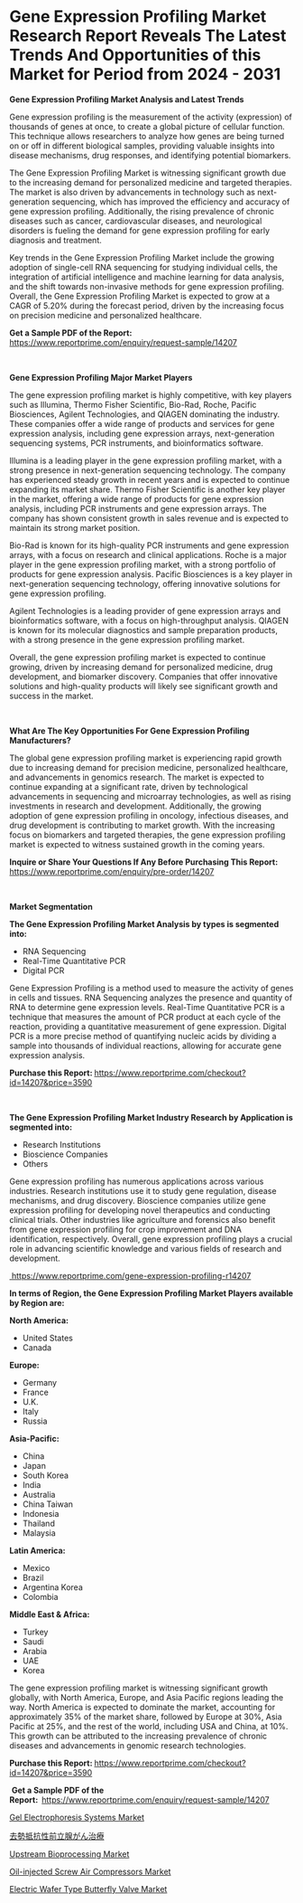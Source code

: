<p><h1>Gene Expression Profiling Market Research Report Reveals The Latest Trends And Opportunities of this Market for Period from 2024 - 2031</h1></p><p><strong>Gene Expression Profiling Market Analysis and Latest Trends</strong></p>
<p><p>Gene expression profiling is the measurement of the activity (expression) of thousands of genes at once, to create a global picture of cellular function. This technique allows researchers to analyze how genes are being turned on or off in different biological samples, providing valuable insights into disease mechanisms, drug responses, and identifying potential biomarkers.</p><p>The Gene Expression Profiling Market is witnessing significant growth due to the increasing demand for personalized medicine and targeted therapies. The market is also driven by advancements in technology such as next-generation sequencing, which has improved the efficiency and accuracy of gene expression profiling. Additionally, the rising prevalence of chronic diseases such as cancer, cardiovascular diseases, and neurological disorders is fueling the demand for gene expression profiling for early diagnosis and treatment.</p><p>Key trends in the Gene Expression Profiling Market include the growing adoption of single-cell RNA sequencing for studying individual cells, the integration of artificial intelligence and machine learning for data analysis, and the shift towards non-invasive methods for gene expression profiling. Overall, the Gene Expression Profiling Market is expected to grow at a CAGR of 5.20% during the forecast period, driven by the increasing focus on precision medicine and personalized healthcare.</p></p>
<p><strong>Get a Sample PDF of the Report:&nbsp;</strong> <a href="https://www.reportprime.com/enquiry/request-sample/14207">https://www.reportprime.com/enquiry/request-sample/14207</a></p>
<p>&nbsp;</p>
<p><strong>Gene Expression Profiling Major Market Players</strong></p>
<p><p>The gene expression profiling market is highly competitive, with key players such as Illumina, Thermo Fisher Scientific, Bio-Rad, Roche, Pacific Biosciences, Agilent Technologies, and QIAGEN dominating the industry. These companies offer a wide range of products and services for gene expression analysis, including gene expression arrays, next-generation sequencing systems, PCR instruments, and bioinformatics software.</p><p>Illumina is a leading player in the gene expression profiling market, with a strong presence in next-generation sequencing technology. The company has experienced steady growth in recent years and is expected to continue expanding its market share. Thermo Fisher Scientific is another key player in the market, offering a wide range of products for gene expression analysis, including PCR instruments and gene expression arrays. The company has shown consistent growth in sales revenue and is expected to maintain its strong market position.</p><p>Bio-Rad is known for its high-quality PCR instruments and gene expression arrays, with a focus on research and clinical applications. Roche is a major player in the gene expression profiling market, with a strong portfolio of products for gene expression analysis. Pacific Biosciences is a key player in next-generation sequencing technology, offering innovative solutions for gene expression profiling.</p><p>Agilent Technologies is a leading provider of gene expression arrays and bioinformatics software, with a focus on high-throughput analysis. QIAGEN is known for its molecular diagnostics and sample preparation products, with a strong presence in the gene expression profiling market.</p><p>Overall, the gene expression profiling market is expected to continue growing, driven by increasing demand for personalized medicine, drug development, and biomarker discovery. Companies that offer innovative solutions and high-quality products will likely see significant growth and success in the market.</p></p>
<p>&nbsp;</p>
<p><strong>What Are The Key Opportunities For Gene Expression Profiling Manufacturers?</strong></p>
<p><p>The global gene expression profiling market is experiencing rapid growth due to increasing demand for precision medicine, personalized healthcare, and advancements in genomics research. The market is expected to continue expanding at a significant rate, driven by technological advancements in sequencing and microarray technologies, as well as rising investments in research and development. Additionally, the growing adoption of gene expression profiling in oncology, infectious diseases, and drug development is contributing to market growth. With the increasing focus on biomarkers and targeted therapies, the gene expression profiling market is expected to witness sustained growth in the coming years.</p></p>
<p><strong>Inquire or Share Your Questions If Any Before Purchasing This Report:</strong> <a href="https://www.reportprime.com/enquiry/pre-order/14207">https://www.reportprime.com/enquiry/pre-order/14207</a></p>
<p>&nbsp;</p>
<p><strong>Market Segmentation</strong></p>
<p><strong>The Gene Expression Profiling Market Analysis by types is segmented into:</strong></p>
<p><ul><li>RNA Sequencing</li><li>Real-Time Quantitative PCR</li><li>Digital PCR</li></ul></p>
<p><p>Gene Expression Profiling is a method used to measure the activity of genes in cells and tissues. RNA Sequencing analyzes the presence and quantity of RNA to determine gene expression levels. Real-Time Quantitative PCR is a technique that measures the amount of PCR product at each cycle of the reaction, providing a quantitative measurement of gene expression. Digital PCR is a more precise method of quantifying nucleic acids by dividing a sample into thousands of individual reactions, allowing for accurate gene expression analysis.</p></p>
<p><strong>Purchase this Report:&nbsp;</strong><a href="https://www.reportprime.com/checkout?id=14207&price=3590">https://www.reportprime.com/checkout?id=14207&price=3590</a></p>
<p>&nbsp;</p>
<p><strong>The Gene Expression Profiling Market Industry Research by Application is segmented into:</strong></p>
<p><ul><li>Research Institutions</li><li>Bioscience Companies</li><li>Others</li></ul></p>
<p><p>Gene expression profiling has numerous applications across various industries. Research institutions use it to study gene regulation, disease mechanisms, and drug discovery. Bioscience companies utilize gene expression profiling for developing novel therapeutics and conducting clinical trials. Other industries like agriculture and forensics also benefit from gene expression profiling for crop improvement and DNA identification, respectively. Overall, gene expression profiling plays a crucial role in advancing scientific knowledge and various fields of research and development.</p></p>
<p><a href="https://www.reportprime.com/gene-expression-profiling-r14207">&nbsp;https://www.reportprime.com/gene-expression-profiling-r14207</a></p>
<p><strong>In terms of Region, the Gene Expression Profiling Market Players available by Region are:</strong></p>
<p>
    <p> <strong> North America: </strong>
        <ul>
            <li>United States</li>
            <li>Canada</li>
        </ul>
        </p> 
    <p> <strong> Europe: </strong>
        <ul>
            <li>Germany</li>
            <li>France</li>
            <li>U.K.</li>
            <li>Italy</li>
            <li>Russia</li>
        </ul>
        </p> 
    <p> <strong> Asia-Pacific: </strong>
        <ul>
            <li>China</li>
            <li>Japan</li>
            <li>South Korea</li>
            <li>India</li>
            <li>Australia</li>
            <li>China Taiwan</li>
            <li>Indonesia</li>
            <li>Thailand</li>
            <li>Malaysia</li>
        </ul>
        </p> 
    <p> <strong> Latin America: </strong>
        <ul>
            <li>Mexico</li>
            <li>Brazil</li>
            <li>Argentina Korea</li>
            <li>Colombia</li>
        </ul>
        </p> 
    <p> <strong> Middle East & Africa: </strong>
        <ul>
            <li>Turkey</li>
            <li>Saudi</li>
            <li>Arabia</li>
            <li>UAE</li>
            <li>Korea</li>
        </ul>
    </p>
    </p>
<p><p>The gene expression profiling market is witnessing significant growth globally, with North America, Europe, and Asia Pacific regions leading the way. North America is expected to dominate the market, accounting for approximately 35% of the market share, followed by Europe at 30%, Asia Pacific at 25%, and the rest of the world, including USA and China, at 10%. This growth can be attributed to the increasing prevalence of chronic diseases and advancements in genomic research technologies.</p></p>
<p><strong>Purchase this Report: </strong><a href="https://www.reportprime.com/checkout?id=14207&price=3590">https://www.reportprime.com/checkout?id=14207&price=3590</a></p>
<p>&nbsp;<strong>Get a Sample PDF of the Report:&nbsp;&nbsp;</strong><a href="https://www.reportprime.com/enquiry/request-sample/14207">https://www.reportprime.com/enquiry/request-sample/14207</a></p>
<p><strong></strong></p>
<p><p><a href="https://github.com/btwcqfvq34/Market-Research-Report-List-1/blob/main/gel-electrophoresis-systems-market.md">Gel Electrophoresis Systems Market</a></p><p><a href="https://medium.com/@novabrown3922024/%E3%82%B0%E3%83%AD%E3%83%BC%E3%83%90%E3%83%AB%E5%8E%BB%E5%8B%A2%E6%8A%B5%E6%8A%97%E6%80%A7%E5%89%8D%E7%AB%8B%E8%85%BA%E3%81%8C%E3%82%93%E6%B2%BB%E7%99%82%E5%B8%82%E5%A0%B4%E3%82%BB%E3%82%AF%E3%82%BF%E3%83%BC-%E3%82%BF%E3%82%A4%E3%83%97-%E3%82%A2%E3%83%97%E3%83%AA%E3%82%B1%E3%83%BC%E3%82%B7%E3%83%A7%E3%83%B3-%E5%B8%82%E5%A0%B4%E3%83%97%E3%83%AC%E3%83%BC%E3%83%A4%E3%83%BC%E3%81%AE%E6%88%A6%E7%95%A5-%E5%9C%B0%E5%9F%9F%E3%81%AE%E6%88%90%E9%95%B7%E3%81%AE%E6%B4%9E%E5%AF%9F-%E3%81%8A%E3%82%88%E3%81%B3%E5%B0%86%E6%9D%A5%E3%81%AE%E4%BA%88%E6%B8%AC-2024%E5%B9%B4-2031%E5%B9%B4-8d4b13bc9009">去勢抵抗性前立腺がん治療</a></p><p><a href="https://github.com/janetchuadff364/Market-Research-Report-List-1/blob/main/upstream-bioprocessing-market.md">Upstream Bioprocessing Market</a></p><p><a href="https://medium.com/@samirmayert184/deep-dive-into-the-oil-injected-screw-air-compressors-market-itstrends-market-segmentation-and-69e3a1ef035a">Oil-injected Screw Air Compressors Market</a></p><p><a href="https://medium.com/@omamuller/exploring-electric-wafer-type-butterfly-valve-market-dynamics-global-trends-and-future-growth-d2264805ac80">Electric Wafer Type Butterfly Valve Market</a></p></p>